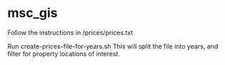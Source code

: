 # msc_gis
Follow the instructions in /prices/prices.txt

Run create-prices-file-for-years.sh   This will split the file into years, and filter
for property locations of interest.

